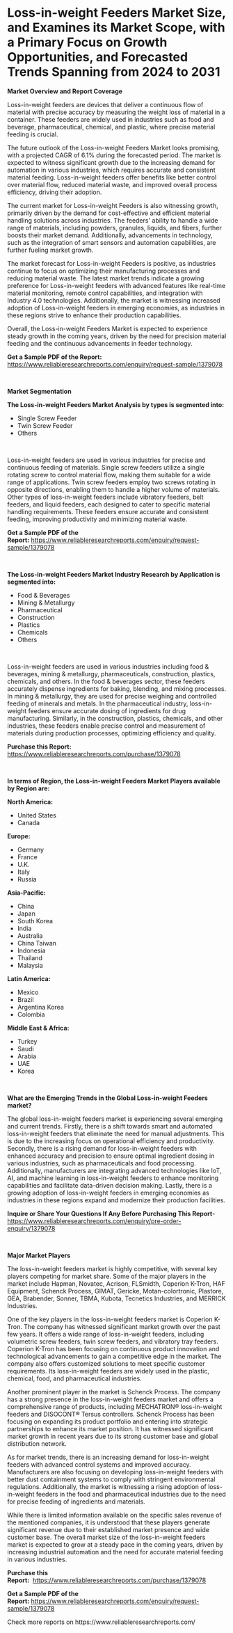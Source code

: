 <p><h1>Loss-in-weight Feeders Market Size, and Examines its Market Scope, with a Primary Focus on Growth Opportunities, and Forecasted Trends Spanning from 2024 to 2031</h1></p><p><strong>Market Overview and Report Coverage</strong></p>
<p><p>Loss-in-weight feeders are devices that deliver a continuous flow of material with precise accuracy by measuring the weight loss of material in a container. These feeders are widely used in industries such as food and beverage, pharmaceutical, chemical, and plastic, where precise material feeding is crucial.</p><p>The future outlook of the Loss-in-weight Feeders Market looks promising, with a projected CAGR of 6.1% during the forecasted period. The market is expected to witness significant growth due to the increasing demand for automation in various industries, which requires accurate and consistent material feeding. Loss-in-weight feeders offer benefits like better control over material flow, reduced material waste, and improved overall process efficiency, driving their adoption.</p><p>The current market for Loss-in-weight Feeders is also witnessing growth, primarily driven by the demand for cost-effective and efficient material handling solutions across industries. The feeders' ability to handle a wide range of materials, including powders, granules, liquids, and fibers, further boosts their market demand. Additionally, advancements in technology, such as the integration of smart sensors and automation capabilities, are further fueling market growth.</p><p>The market forecast for Loss-in-weight Feeders is positive, as industries continue to focus on optimizing their manufacturing processes and reducing material waste. The latest market trends indicate a growing preference for Loss-in-weight feeders with advanced features like real-time material monitoring, remote control capabilities, and integration with Industry 4.0 technologies. Additionally, the market is witnessing increased adoption of Loss-in-weight feeders in emerging economies, as industries in these regions strive to enhance their production capabilities.</p><p>Overall, the Loss-in-weight Feeders Market is expected to experience steady growth in the coming years, driven by the need for precision material feeding and the continuous advancements in feeder technology.</p></p>
<p><strong>Get a Sample PDF of the Report:</strong> <a href="https://www.reliableresearchreports.com/enquiry/request-sample/1379078">https://www.reliableresearchreports.com/enquiry/request-sample/1379078</a></p>
<p>&nbsp;</p>
<p><strong>Market Segmentation</strong></p>
<p><strong>The Loss-in-weight Feeders Market Analysis by types is segmented into:</strong></p>
<p><ul><li>Single Screw Feeder</li><li>Twin Screw Feeder</li><li>Others</li></ul></p>
<p>&nbsp;</p>
<p><p>Loss-in-weight feeders are used in various industries for precise and continuous feeding of materials. Single screw feeders utilize a single rotating screw to control material flow, making them suitable for a wide range of applications. Twin screw feeders employ two screws rotating in opposite directions, enabling them to handle a higher volume of materials. Other types of loss-in-weight feeders include vibratory feeders, belt feeders, and liquid feeders, each designed to cater to specific material handling requirements. These feeders ensure accurate and consistent feeding, improving productivity and minimizing material waste.</p></p>
<p><strong>Get a Sample PDF of the Report:</strong>&nbsp;<a href="https://www.reliableresearchreports.com/enquiry/request-sample/1379078">https://www.reliableresearchreports.com/enquiry/request-sample/1379078</a></p>
<p>&nbsp;</p>
<p><strong>The Loss-in-weight Feeders Market Industry Research by Application is segmented into:</strong></p>
<p><ul><li>Food & Beverages</li><li>Mining & Metallurgy</li><li>Pharmaceutical</li><li>Construction</li><li>Plastics</li><li>Chemicals</li><li>Others</li></ul></p>
<p>&nbsp;</p>
<p><p>Loss-in-weight feeders are used in various industries including food & beverages, mining & metallurgy, pharmaceuticals, construction, plastics, chemicals, and others. In the food & beverages sector, these feeders accurately dispense ingredients for baking, blending, and mixing processes. In mining & metallurgy, they are used for precise weighing and controlled feeding of minerals and metals. In the pharmaceutical industry, loss-in-weight feeders ensure accurate dosing of ingredients for drug manufacturing. Similarly, in the construction, plastics, chemicals, and other industries, these feeders enable precise control and measurement of materials during production processes, optimizing efficiency and quality.</p></p>
<p><strong>Purchase this Report:</strong>&nbsp; <a href="https://www.reliableresearchreports.com/purchase/1379078">https://www.reliableresearchreports.com/purchase/1379078</a></p>
<p>&nbsp;</p>
<p><strong>In terms of Region, the Loss-in-weight Feeders Market Players available by Region are:</strong></p>
<p>
    <p> <strong> North America: </strong>
        <ul>
            <li>United States</li>
            <li>Canada</li>
        </ul>
        </p> 
    <p> <strong> Europe: </strong>
        <ul>
            <li>Germany</li>
            <li>France</li>
            <li>U.K.</li>
            <li>Italy</li>
            <li>Russia</li>
        </ul>
        </p> 
    <p> <strong> Asia-Pacific: </strong>
        <ul>
            <li>China</li>
            <li>Japan</li>
            <li>South Korea</li>
            <li>India</li>
            <li>Australia</li>
            <li>China Taiwan</li>
            <li>Indonesia</li>
            <li>Thailand</li>
            <li>Malaysia</li>
        </ul>
        </p> 
    <p> <strong> Latin America: </strong>
        <ul>
            <li>Mexico</li>
            <li>Brazil</li>
            <li>Argentina Korea</li>
            <li>Colombia</li>
        </ul>
        </p> 
    <p> <strong> Middle East & Africa: </strong>
        <ul>
            <li>Turkey</li>
            <li>Saudi</li>
            <li>Arabia</li>
            <li>UAE</li>
            <li>Korea</li>
        </ul>
    </p>
    </p>
<p>&nbsp;</p>
<p><strong>What are the Emerging Trends in the Global Loss-in-weight Feeders market?</strong></p>
<p><p>The global loss-in-weight feeders market is experiencing several emerging and current trends. Firstly, there is a shift towards smart and automated loss-in-weight feeders that eliminate the need for manual adjustments. This is due to the increasing focus on operational efficiency and productivity. Secondly, there is a rising demand for loss-in-weight feeders with enhanced accuracy and precision to ensure optimal ingredient dosing in various industries, such as pharmaceuticals and food processing. Additionally, manufacturers are integrating advanced technologies like IoT, AI, and machine learning in loss-in-weight feeders to enhance monitoring capabilities and facilitate data-driven decision making. Lastly, there is a growing adoption of loss-in-weight feeders in emerging economies as industries in these regions expand and modernize their production facilities.</p></p>
<p><strong>Inquire or Share Your Questions If Any Before Purchasing This Report</strong>- <a href="https://www.reliableresearchreports.com/enquiry/pre-order-enquiry/1379078">https://www.reliableresearchreports.com/enquiry/pre-order-enquiry/1379078</a></p>
<p>&nbsp;</p>
<p><strong>Major Market Players</strong></p>
<p><p>The loss-in-weight feeders market is highly competitive, with several key players competing for market share. Some of the major players in the market include Hapman, Novatec, Acrison, FLSmidth, Coperion K-Tron, HAF Equipment, Schenck Process, GIMAT, Gericke, Motan-colortronic, Plastore, GEA, Brabender, Sonner, TBMA, Kubota, Tecnetics Industries, and MERRICK Industries.</p><p>One of the key players in the loss-in-weight feeders market is Coperion K-Tron. The company has witnessed significant market growth over the past few years. It offers a wide range of loss-in-weight feeders, including volumetric screw feeders, twin screw feeders, and vibratory tray feeders. Coperion K-Tron has been focusing on continuous product innovation and technological advancements to gain a competitive edge in the market. The company also offers customized solutions to meet specific customer requirements. Its loss-in-weight feeders are widely used in the plastic, chemical, food, and pharmaceutical industries.</p><p>Another prominent player in the market is Schenck Process. The company has a strong presence in the loss-in-weight feeders market and offers a comprehensive range of products, including MECHATRON® loss-in-weight feeders and DISOCONT® Tersus controllers. Schenck Process has been focusing on expanding its product portfolio and entering into strategic partnerships to enhance its market position. It has witnessed significant market growth in recent years due to its strong customer base and global distribution network.</p><p>As for market trends, there is an increasing demand for loss-in-weight feeders with advanced control systems and improved accuracy. Manufacturers are also focusing on developing loss-in-weight feeders with better dust containment systems to comply with stringent environmental regulations. Additionally, the market is witnessing a rising adoption of loss-in-weight feeders in the food and pharmaceutical industries due to the need for precise feeding of ingredients and materials.</p><p>While there is limited information available on the specific sales revenue of the mentioned companies, it is understood that these players generate significant revenue due to their established market presence and wide customer base. The overall market size of the loss-in-weight feeders market is expected to grow at a steady pace in the coming years, driven by increasing industrial automation and the need for accurate material feeding in various industries.</p></p>
<p><strong>Purchase this Report:</strong>&nbsp;&nbsp;<a href="https://www.reliableresearchreports.com/purchase/1379078">https://www.reliableresearchreports.com/purchase/1379078</a></p>
<p></p>
<p><strong>Get a Sample PDF of the Report:</strong>&nbsp;<a href="https://www.reliableresearchreports.com/enquiry/request-sample/1379078">https://www.reliableresearchreports.com/enquiry/request-sample/1379078</a></p>
<p>Check more reports on https://www.reliableresearchreports.com/</p>
